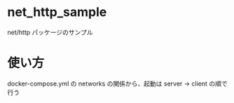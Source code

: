 # net_http_sample

net/http パッケージのサンプル

# 使い方

docker-compose.yml の networks の関係から、起動は server → client の順で行う
